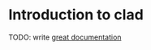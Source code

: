 # Introduction to clad

TODO: write [great documentation](http://jacobian.org/writing/what-to-write/)
